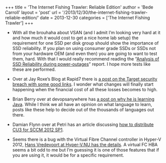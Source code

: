 +++
title = 'The Internet Fishing Trawler: Reliable Edition'
author = 'Bede Carroll'
layout = 'post'
url = '/2013/12/30/the-internet-fishing-trawler-reliable-edition/'
date = 2013-12-30
categories = ['The Internet Fishing Trawler']
+++

- With all the brouhaha about VSAN (and I admit I’m looking very hard at
  it and how much it would cost to get a nice home lab setup) the
  requirement for one SSD per disk group should show the importance of
  SSD reliability. If you plan on using consumer grade SSDs or SSDs not
  from your hardware OEM (and even then) you are going to want to test
  them, hard. With that I would really recommend reading the “[Analysis
  of SSD Reliability during power-outages](http://lkcl.net/reports/ssd_analysis.html)”
  report. I hope more tests like these are performed.

- Over at Jay Roxe’s Blog at Rapid7 there is [a post on the Target
  security breach with some good
  links](https://community.rapid7.com/people/jroxe/blog/2013/12/21/learning-from-targets-breach).
  I wonder what changes will finally start happening when the financial
  cost of all these losses becomes to high.

- Brian Berry over at devopsanywhere has [a post on why he is learning
  Java](http://devopsanywhere.blogspot.co.uk/2013/11/why-im-learning-java.html).
  While I think we all have an opinion on what language to learn, posts
  like these help to decide out of the thousands of languages out there.

- Damian Flynn over at Petri has an article discussing [how to distribute
  CU3 for SCCM 2012 SP1](http://www.petri.co.il/distribute-cumulative-update-3-system-center-configuration-manager-sccm-2012-sp1.htm).

- Seems there is a bug with the Virtual Fibre Channel controller in
  Hyper-V 2012, [Hans Vredevoort at Hyper-V.NU has the
  details](http://www.hyper-v.nu/archives/hvredevoort/2013/11/hotfix-vm-virtual-fibre-channel-loses-access-to-lun-after-live-migration).
  A virtual FC HBA seems a bit odd to me but I’m guessing it is one of
  those features that if you are using it, it would be for a specific
  requirement.
